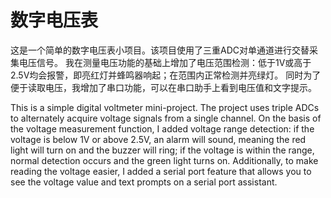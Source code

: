 # 数字电压表
这是一个简单的数字电压表小项目。该项目使用了三重ADC对单通道进行交替采集电压信号。
我在测量电压功能的基础上增加了电压范围检测：低于1V或高于2.5V均会报警，即亮红灯并蜂鸣器响起；在范围内正常检测并亮绿灯。
同时为了便于读取电压，我增加了串口功能，可以在串口助手上看到电压值和文字提示。

This is a simple digital voltmeter mini-project. The project uses triple ADCs to alternately acquire voltage signals from a single channel. 
On the basis of the voltage measurement function, I added voltage range detection: if the voltage is below 1V or above 2.5V, an alarm will sound, meaning the red light will turn on and the buzzer will ring; if the voltage is within the range, normal detection occurs and the green light turns on. 
Additionally, to make reading the voltage easier, I added a serial port feature that allows you to see the voltage value and text prompts on a serial port assistant.

